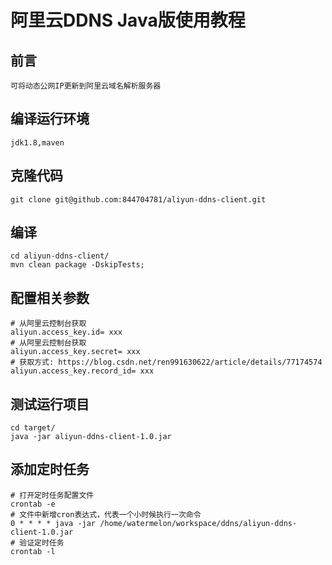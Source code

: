 # 阿里云DDNS Java版使用教程
## 前言
```text
可将动态公网IP更新到阿里云域名解析服务器
```
## 编译运行环境
```text
jdk1.8,maven
```
## 克隆代码
```shell
git clone git@github.com:844704781/aliyun-ddns-client.git
```
## 编译
```shell
cd aliyun-ddns-client/
mvn clean package -DskipTests;
```
## 配置相关参数
```text
# 从阿里云控制台获取
aliyun.access_key.id= xxx
# 从阿里云控制台获取
aliyun.access_key.secret= xxx
# 获取方式: https://blog.csdn.net/ren991630622/article/details/77174574
aliyun.access_key.record_id= xxx
```
## 测试运行项目
```shell
cd target/
java -jar aliyun-ddns-client-1.0.jar
```

## 添加定时任务
```shell
# 打开定时任务配置文件
crontab -e
# 文件中新增cron表达式，代表一个小时候执行一次命令
0 * * * * java -jar /home/watermelon/workspace/ddns/aliyun-ddns-client-1.0.jar
# 验证定时任务
crontab -l
```

